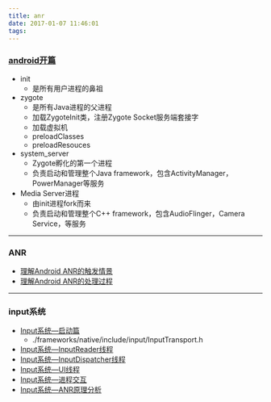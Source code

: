 ```yaml
---
title: anr
date: 2017-01-07 11:46:01
tags:
---
```


### [android开篇](http://gityuan.com/android/)

- init
	- 是所有用户进程的鼻祖
- zygote
	- 是所有Java进程的父进程
	- 加载ZygoteInit类，注册Zygote Socket服务端套接字
	- 加载虚拟机
	- preloadClasses
	- preloadResouces
- system_server
	- Zygote孵化的第一个进程
	- 负责启动和管理整个Java framework，包含ActivityManager，PowerManager等服务
- Media Server进程
	- 由init进程fork而来
	- 负责启动和管理整个C++ framework，包含AudioFlinger，Camera Service，等服务

---	

### ANR

- [理解Android ANR的触发情景](http://gityuan.com/2016/07/02/android-anr/)
- [理解Android ANR的处理过程](http://gityuan.com/2016/12/02/app-not-response/)


---
### input系统
- [Input系统—启动篇](http://gityuan.com/2016/12/10/input-manager/)
	- ./frameworks/native/include/input/InputTransport.h
- [Input系统—InputReader线程](http://gityuan.com/2016/12/11/input-reader/)
- [Input系统—InputDispatcher线程](http://gityuan.com/2016/12/17/input-dispatcher/)
- [Input系统—UI线程](http://gityuan.com/2016/12/24/input-ui/)
- [Input系统—进程交互](http://gityuan.com/2016/12/31/input-ipc/)
- [Input系统—ANR原理分析](http://gityuan.com/2017/01/01/input-anr/)


